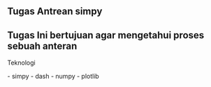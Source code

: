## Tugas Antrean simpy
<h2>Tugas Ini bertujuan agar mengetahui proses sebuah anteran</h2>

<p>Teknologi</p>
- simpy
- dash
- numpy
- plotlib


